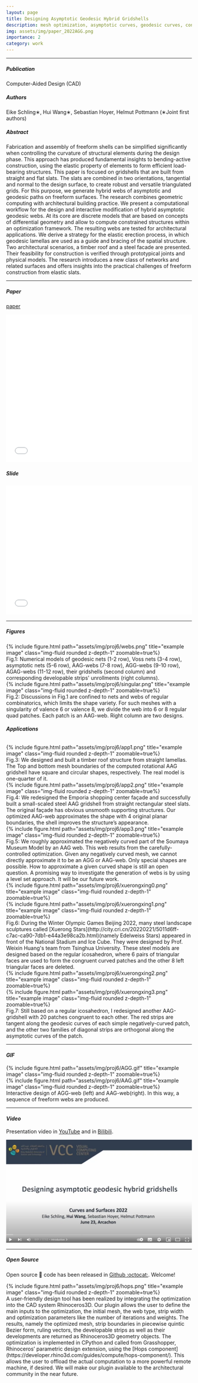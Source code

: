 ```yaml
---
layout: page
title: Designing Asymptotic Geodesic Hybrid Gridshells
description: mesh optimization, asymptotic curves, geodesic curves, construction-aware design, elastic gridshells
img: assets/img/paper_2022AGG.png
importance: 2
category: work
---
```


------
##### <i class='fas fa-folder-open'>**Publication**</i><br/>
Computer-Aided Design (CAD)

##### <i class='fas fa-laugh-beam'>**Authors**</i><br/>
Eike Schling∗, Hui Wang∗, Sebastian Hoyer, Helmut Pottmann 
(∗Joint first authors)

##### <i class='fas fa-align-justify'>**Abstract**</i>
Fabrication and assembly of freeform shells can be simplified significantly when controlling the curvature of structural elements during the design phase. This approach has produced fundamental insights to bending-active construction, using the elastic property of elements to form efficient load-bearing structures. This paper is focused on gridshells that are built from straight and flat slats. The slats are combined in two orientations, tangential and normal to the design surface, to create robust and versatile triangulated grids. For this purpose, we generate hybrid webs of asymptotic and geodesic paths on freeform surfaces. The research combines geometric computing with architectural building practice. We present a computational workflow for the design and interactive modification of hybrid asymptotic geodesic webs. At its core are discrete models that are based on concepts of differential geometry and allow to compute constrained structures within an optimization framework. The resulting webs are tested for architectural applications. We derive a strategy for the elastic erection process, in which geodesic lamellas are used as a guide and bracing of the spatial structure. Two architectural scenarios, a timber roof and a steel facade are presented. Their feasibility for construction is verified through prototypical joints and physical models. The research introduces a new class of networks and related surfaces and offers insights into the practical challenges of freeform construction from elastic slats.

------

##### <i class='fas fa-file-pdf'>**Paper**</i>
[paper](https://www.geometrie.tuwien.ac.at/geom/ig/publications/asymgeogridshell/asymgeogridshell.pdf)

<iframe src="/assets/pdf/2022AG-HW.pdf#toolbar=0" 
width="100%" height=400 frameborder="0" style="border: none;">
</iframe>

##### <i class='fas fa-file-pdf'>**Slide**</i>
<iframe src="/assets/pdf/slides/2022-AG-Hui.pdf#toolbar=0" 
width="100%" height=350 frameborder="0" style="border: none;">
</iframe>

------

##### <i class='far fa-images'>**Figures**</i>

<div class="row">
    <div class="col-sm mt-3 mt-md-0">
        {% include figure.html path="assets/img/proj6/webs.png" title="example image" class="img-fluid rounded z-depth-1" zoomable=true%}
    </div>
</div>
Fig.1: Numerical models of geodesic nets (1-2 row), Voss nets (3-4 row), asymptotic nets (5-6 row), AAG-webs (7-8 row), AGG-webs (9-10 row), AGAG-webs (11-12 row), their gridshells (second column) and corresponding developable strips' unrollments (right columns).


<div class="row">
    <div class="col-sm mt-3 mt-md-0">
        {% include figure.html path="assets/img/proj6/singular.png" title="example image" class="img-fluid rounded z-depth-1" zoomable=true%}
    </div>
</div>
Fig.2: Discussions in Fig.1 are confined to nets and webs of regular combinatorics, which limits the shape variety. For such meshes with a singularity of valence 6 or valence 8, we divide the web into 6 or 8 regular quad patches. Each patch is an AAG-web. Right column are two designs. 


###### **Applications**

<div class="row">
    <div class="col-sm mt-3 mt-md-0">
        {% include figure.html path="assets/img/proj6/app1.png" title="example image" class="img-fluid rounded z-depth-1" zoomable=true%}
    </div>
</div>
Fig.3: We designed and built a timber roof structure from straight lamellas.
The Top and bottom mesh boundaries of the computed rotational AAG gridshell have square and circular shapes, respectively. The real model is one-quarter of it.


<div class="row">
    <div class="col-sm mt-3 mt-md-0">
        {% include figure.html path="assets/img/proj6/app2.png" title="example image" class="img-fluid rounded z-depth-1" zoomable=true%}
    </div>
</div>
Fig.4: We redesigned the Emporia shopping center façade and successfully built a small-scaled steel AAG gridshell from straight rectangular steel slats. The original façade has obvious unsmooth supporting structures.
Our optimized AAG-web approximates the shape with 4 original planar boundaries,  the shell improves the structure’s appearance.


<div class="row">
    <div class="col-sm mt-3 mt-md-0">
        {% include figure.html path="assets/img/proj6/app3.png" title="example image" class="img-fluid rounded z-depth-1" zoomable=true%}
    </div>
</div>
Fig.5: We roughly approximated the negatively curved part of the Soumaya Museum Model by an AAG web. This web results from the carefully-controlled optimization.
Given any negatively curved mesh, we cannot directly approximate it to be an AGG or AAG-web. Only special shapes are possible.
How to approximate a given curved shape is still an open question. 
A promising way to investigate the generation of webs is by using a level set approach.
It will be our future work.



<div class="row">
    <div class="col-sm mt-3 mt-md-0">
        {% include figure.html path="assets/img/proj6/xuerongxing0.png" title="example image" class="img-fluid rounded z-depth-1" zoomable=true%}
    </div>
    <div class="col-sm mt-3 mt-md-0">
        {% include figure.html path="assets/img/proj6/xuerongxing1.png" title="example image" class="img-fluid rounded z-depth-1" zoomable=true%}
    </div>
</div>
Fig.6: During the Winter Olympic Games Beijing 2022, many steel landscape sculptures called [Xuerong Stars](http://city.cri.cn/20220221/5011d6ff-c7ac-ca90-7db1-e44a3e98ca2b.html)(namely Edelweiss Stars) appeared in front of the National Stadium and Ice Cube. They were designed by Prof. Weixin Huang's team from Tsinghua University. These steel models are designed based on the regular icosahedron, where 6 pairs of triangular faces are used to form the congruent curved patches and the other 8 left triangular faces are deleted. 
<div class="row">
    <div class="col-sm mt-3 mt-md-0">
        {% include figure.html path="assets/img/proj6/xuerongxing2.png" title="example image" class="img-fluid rounded z-depth-1" zoomable=true%}
    </div>
    <div class="col-sm mt-3 mt-md-0">
        {% include figure.html path="assets/img/proj6/xuerongxing3.png" title="example image" class="img-fluid rounded z-depth-1" zoomable=true%}
    </div>
</div>
Fig.7: Still based on a regular icosahedron, I redesigned another AAG-gridshell with 20 patches congruent to each other. The red strips are tangent along the geodesic curves of each simple negatively-curved patch, and the other two families of diagonal strips are orthogonal along the asymptotic curves of the patch.

------

#### <i class='fas fa-photo-video'>GIF</i>
<div class="row">
    <div class="col-sm mt-3 mt-md-0">
        {% include figure.html path="assets/img/proj6/AGG.gif" title="example image" class="img-fluid rounded z-depth-1" zoomable=true%}
    </div>
    <div class="col-sm mt-3 mt-md-0">
        {% include figure.html path="assets/img/proj6/AAG.gif" title="example image" class="img-fluid rounded z-depth-1" zoomable=true%}
    </div>
</div>
<div class="caption">
    Interactive design of AGG-web (left) and AAG-web(right). In this way, a sequence of freeform webs are produced.
</div>

------

#### <i class='fab fa-youtube'>**Video**</i> 

Presentation video in [YouTube](https://www.youtube.com/watch?v=jyjE0wSNoHw) and in [Bilibili](https://www.bilibili.com/video/BV1Rf4y1Z7yK?spm_id_from=333.999.0.0&vd_source=3fcaaf2fe9f45c94842d7fa553d555be).


[![talk](assets/img/proj6/youtube.png)](https://www.youtube.com/embed/jyjE0wSNoHw?si=4Ud7yaqTfAYfXAhQ)


------

##### <i class='fas fa-download'>Open Source</i>

Open source :snake: code has been released in [Github :octocat:](https://github.com/WWmore/AAG). Welcome!

<div class="row">
    <div class="col-sm mt-3 mt-md-0">
        {% include figure.html path="assets/img/proj6/hops.png" title="example image" class="img-fluid rounded z-depth-1" zoomable=true%}
    </div>
</div>
A user-friendly design tool has been realized by integrating the optimization into the CAD system Rhinoceros3D. Our plugin allows the user to define the main inputs to the optimization, the initial mesh, the web type, strip width and optimization parameters like the number of iterations and weights. The results, namely the optimized mesh,
strip boundaries in piecewise quintic Bezier form, ruling vectors, the developable strips as well as their developments are returned as Rhinoceros3D geometry objects. The optimization is implemented in CPython and called from Grasshopper, Rhinoceros’ parametric design extension, using the [Hops component](https://developer.rhino3d.com/guides/compute/hops-component/). This allows the user to offload the actual computation to a more powerful remote machine, if desired. We will make our plugin available to the architectural community in the near future.